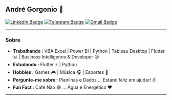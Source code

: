 ## André Gorgonio 👋 

[![Linkedin Badge](https://img.shields.io/badge/-LinkedIn-blue?style=flat-square&logo=Linkedin&logoColor=white&link=https://www.linkedin.com/in/andregorgonio/)](https://www.linkedin.com/in/andregorgonio/)
[![Telegram Badge](https://img.shields.io/badge/-Telegram-1ca0f1?style=flat-square&labelColor=1ca0f1&logo=telegram&logoColor=white&link=https://t.me/andregorgonio)](https://t.me/andregorgonio)
[![Gmail Badge](https://img.shields.io/badge/-Gmail-c14438?style=flat-square&logo=Gmail&logoColor=white&link=mailto:andre.gorgonio@gmail.com)](mailto:andre.gorgonio@gmail.com)

---------------------------------------------------------------------------------------------------------------------------------------------------------------------------------
### Sobre
-  **Trabalhando :** VBA Excel | Power BI | Python | Tableau Desktop | Flutter :bar_chart: | Business Intelligence & Developer :heart_eyes: 
-  **Estudando :** Flutter :zap: | Python
-  **Hobbies :** Games :video_game: | Música :headphones: | Esportes :football:
-  **Pergunte-me sobre :** Planilhas e Dados ... Estarei feliz em ajudar! :v:
-  **Fun Fact :** Café Não :sweat_smile: ... Água e Energético :heart: 
---------------------------------------------------------------------------------------------------------------------------------------------------------------------------------
